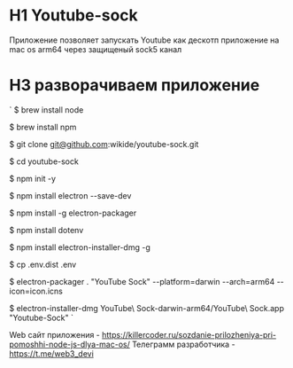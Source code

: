 # H1 Youtube-sock

Приложение позволяет запускать Youtube как дескотп приложение на mac os arm64 через защищеный sock5 канал

# H3 разворачиваем приложение
`
$ brew install node

$ brew install npm

$ git clone git@github.com:wikide/youtube-sock.git

$ cd youtube-sock

$ npm init -y

$ npm install electron --save-dev

$ npm install -g electron-packager

$ npm install dotenv

$ npm install electron-installer-dmg -g

$ cp .env.dist .env

$ electron-packager . "YouTube Sock" --platform=darwin --arch=arm64 --icon=icon.icns

$ electron-installer-dmg YouTube\ Sock-darwin-arm64/YouTube\ Sock.app "Youtube-Sock"
`

Web сайт приложения - https://killercoder.ru/sozdanie-prilozheniya-pri-pomoshhi-node-js-dlya-mac-os/
Телеграмм разработчика - https://t.me/web3_devi
